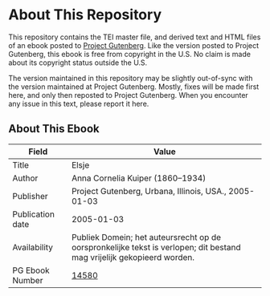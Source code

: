 # About This Repository

This repository contains the TEI master file, and derived text and HTML files of an ebook posted to [Project Gutenberg](https://www.gutenberg.org/). Like the version posted to Project Gutenberg, this ebook is free from copyright in the U.S. No claim is made about its copyright status outside the U.S.

The version maintained in this repository may be slightly out-of-sync with the version maintained at Project Gutenberg. Mostly, fixes will be made first here, and only then reposted to Project Gutenberg. When you encounter any issue in this text, please report it here.

## About This Ebook

| Field | Value |
| ----- | ----- |
| Title | Elsje |
| Author | Anna Cornelia Kuiper (1860–1934) |
| Publisher | Project Gutenberg, Urbana, Illinois, USA., 2005-01-03 |
| Publication date | 2005-01-03 |
| Availability | Publiek Domein; het auteursrecht op de oorspronkelijke tekst is verlopen; dit bestand mag vrijelijk gekopieerd worden. |
| PG Ebook Number | [14580](https://www.gutenberg.org/ebooks/14580) |
